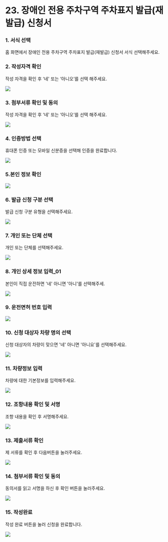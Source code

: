 # 23. 장애인 전용 주차구역 주차표지 발급(재발급) 신청서

### 1. 서식 선택

홈 화면에서 장애인 전용 주차구역 주차표지 발급(재발급) 신청서 서식 선택해주세요.

### 2. 작성자격 확인

작성 자격을 확인 후 ‘네' 또는 ‘아니오’를 선택 해주세요.

![](<../../.gitbook/assets/23. 장애인 주차구역\_본인 확인.png>)

### 3. 첨부서류 확인 및 동의

작성 자격을 확인 후 ‘네' 또는 ‘아니오’를 선택 해주세요.

![](<../../.gitbook/assets/23.장애인 주차구역\_유의사항 확인.png>)

### 4. 인증방법 선택

휴대폰 인증 또는 모바일 신분증을 선택해 인증을 완료합니다.

![](<../../.gitbook/assets/공통\_인증방법 선택.png>)

### 5.본인 정보 확인

![](<../../.gitbook/assets/23.장애인 주차표지\_본인정보.png>)

### 6. 발급 신청 구분 선택

발급 신청 구분 유형을 선택해주세요.

![](<../../.gitbook/assets/23.장애인 주차구역\_발급신청 구분.png>)

### 7. 개인 또는 단체 선택

&#x20;개인 또는 단체를 선택해주세요.

![](<../../.gitbook/assets/23.장애인 주차구역\_개인,단체선택.png>)

### 8. 개인 상세 정보 입력\_01

본인이 직접 운전하면 '네' 아니면 '아니'를 선택해주세.&#x20;

![](<../../.gitbook/assets/23.장애인 주차구역\_개인상세 구분.png>)

### 9. 운전면허 번호 입력

![](<../../.gitbook/assets/23.장애인 주차구역\_운전면허번호 입력.png>)

### 10. 신청 대상자 차량 명의 선택

신청 대상자의 차량이 맞으면 '네' 아니면 '아니요'를 선택해주세요.

![](<../../.gitbook/assets/23.장애인 주차구역\_차량명의 선택.png>)

### 11. 차량정보 입력

차량에 대한 기본정보를 입력해주세요.

![](<../../.gitbook/assets/23.장애인 주차구역\_자동차정보.png>)

### 12. 조항내용 확인 및 서명

조항 내용을 확인 후 서명해주세요.

![](<../../.gitbook/assets/23.장애인 주차구역\_조항내용.png>)

### 13. 제출서류 확인

제 서류를 확인 후 다음버튼을 눌러주세요.

![](<../../.gitbook/assets/23.장애인 주차구역\_제출서류확인.png>)

### 14. 첨부서류 확인 및 동의

동의서를 읽고 서명을 하신 후 확인 버튼을 눌러주세요.

![](<../../.gitbook/assets/23.장애인 주차구역\_동의서.png>)

### 15. 작성완료

작성 완료 버튼을 눌러 신청을 완료합니다.

![](<../../.gitbook/assets/공통\_서류 작성이 끝났습니다.png>)
